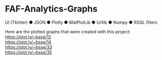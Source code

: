 # FAF-Analytics-Graphs
UI (TkInter) ● JSON ● Plotly ● MatPlotLib ● Urllib ● Numpy ● RSQL filters

Here are the plotted graphs that were created with this project:  
https://plot.ly/~bsse/12  
https://plot.ly/~bsse/14  
https://plot.ly/~bsse/33  
https://plot.ly/~bsse/35  
